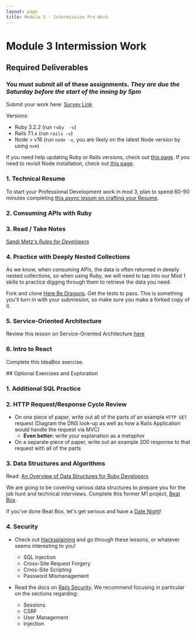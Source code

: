 ```yaml
---
layout: page
title: Module 3 - Intermission Pre-Work
---
```


# Module 3 Intermission Work

## Required Deliverables

### You must submit all of these assignments. *They are due the Saturday before the start of the inning by 5pm*

Submit your work here: [Survey Link](https://forms.gle/p2VnbLdA3QTVVC8N9)

Versions:
 - Ruby 3.2.2 (run `ruby  -v`)
 - Rails 7.1.x (run `rails -v`)
 - Node > v16 (run `node -v`, you are likely on the latest Node version by using `nvm`)

If you need help updating Ruby or Rails versions, check out [this page](https://backend.turing.edu/module3/misc/ruby_and_rails_versions). If you need to revisit Node installation, check out [this page](https://mod0.turing.edu/computer-setup#install-node). 

### 1. Technical Resume

To start your Professional Development work in mod 3, plan to spend 60-90 minutes completing [this async lesson on crafting your Resume](https://docs.google.com/presentation/d/1HDtaMhRxM226YZWQqe93ILUpBIzDLzXFMEKOmjT1yUc/edit#slide=id.p1). 

### 2. Consuming APIs with Ruby
<!-- To-Do: make new exercise -->

### 3. Read / Take Notes
[Sandi Metz's _Rules for Developers_](https://robots.thoughtbot.com/sandi-metz-rules-for-developers)

### 4. Practice with Deeply Nested Collections

As we know, when consuming APIs, the data is often returned in deeply nested collections, so when using Ruby, we will need to tap into our Mod 1 skills to practice digging through them to retrieve the data you need.

Fork and clone [Here Be Dragons](https://github.com/turingschool-examples/here-be-dragons). Get the tests to pass. This is something you'll turn in with your submission, so make sure you make a forked copy of it. 

### 5. Service-Oriented Architecture

<!-- To-Do: Link! -->
Review this lesson on Service-Oriented Architecture [here](../lessons/intro_to_soa.md)

### 6. Intro to React

<!-- Watch this video about the React framework. COULDNT FIND A GOOD VIDEO THAT ISNT TOO LONG. Ideabox should have a little intro to React, no? -->

<!-- To-Do: add link for Ideabox -->
Complete this IdeaBox exercise.

<section class="dropdown">
## Optional Exercises and Exploration

### 1. Additional SQL Practice

### 2. HTTP Request/Response Cycle Review
* On one piece of paper, write out all of the parts of an example `HTTP GET` request (Diagram the DNS look-up as well as how a Rails Application would handle the request via MVC)
  * **Even better:** write your explanation as a metaphor
* On a separate piece of paper, write out an example 200 response to that request with all of the parts

### 3. Data Structures and Algorithms

Read: [An Overview of Data Structures for Ruby Developers](https://www.rubyguides.com/2019/04/ruby-data-structures/)

We are going to be covering various data structures to prepare you for the job hunt and technical interviews. Complete this former M1 project, [Beat Box](https://backend.turing.edu/module1/projects/beat_box).

If you've done Beat Box, let's get serious and have a [Date Night](https://backend.turing.edu/module1/projects/date_night)!

### 4. Security

* Check out [Hacksplaining](https://www.hacksplaining.com/lessons) and go through these lessons, or whatever seems interesting to you!
  * SQL Injection
  * Cross-Site Request Forgery
  * Crros-Site Scripting
  * Password Mismanagement

* Read the docs on [Rails Security](https://guides.rubyonrails.org/security.html). We recommend focusing in particular on the sections regarding:
  * Sessions
  * CSRF
  * User Management
  * Injection

</section>